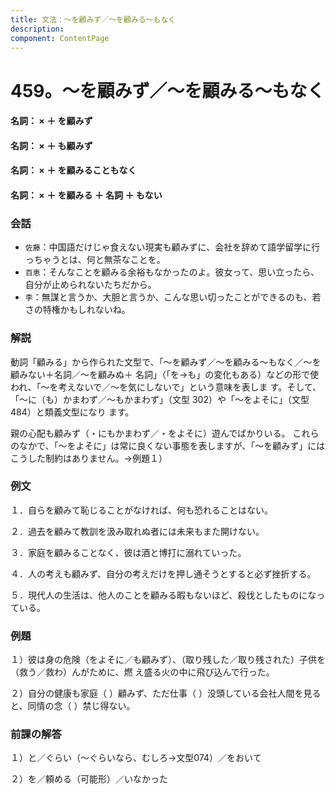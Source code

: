 ```yaml
---
title: 文法：～を顧みず／～を顧みる～もなく
description:
component: ContentPage
---
```



# 459。～を顧みず／～を顧みる～もなく
#### 名詞： × ＋ を顧みず
#### 名詞： × ＋ も顧みず      
#### 名詞： × ＋ を顧みることもなく    
#### 名詞： × ＋ を顧みる ＋ 名詞 ＋ もない
### 会話
- `佐藤`：中国語だけじゃ食えない現実も顧みずに、会社を辞めて語学留学に行っちゃうとは、何と無茶なことを。
- `百恵`：そんなことを顧みる余裕もなかったのよ。彼女って、思い立ったら、自分が止められないたちだから。
- `李`：無謀と言うか、大胆と言うか、こんな思い切ったことができるのも、若さの特権かもしれないね。
### 解説
動詞「顧みる」から作られた文型で、「～を顧みず／～を顧みる～もなく／～を顧みない＋名詞／～を顧みぬ＋ 名詞」（「を→も」の変化もある）などの形で使われ、「～を考えないで／～を気にしないで」という意味を表しま す。そして、「～に（も）かまわず／～もかまわず」（文型 302）や「～をよそに」（文型 484）と類義文型になり ます。

親の心配も顧みず（・にもかまわず／・をよそに）遊んでばかりいる。 これらのなかで、「～をよそに」は常に良くない事態を表しますが、「～を顧みず」にはこうした制約はありません。→例題１）
### 例文
１．自らを顧みて恥じることがなければ、何も恐れることはない。

２．過去を顧みて教訓を汲み取れぬ者には未来もまた開けない。

３．家庭を顧みることなく、彼は酒と博打に溺れていった。

４．人の考えも顧みず、自分の考えだけを押し通そうとすると必ず挫折する。

５．現代人の生活は、他人のことを顧みる暇もないほど、殺伐としたものになっている。
### 例題
１）彼は身の危険（をよそに／も顧みず）、（取り残した／取り残された）子供を（救う／救わ）んがために、燃 え盛る火の中に飛び込んで行った。

２）自分の健康も家庭（ ）顧みず、ただ仕事（ ）没頭している会社人間を見ると、同情の念（ ）禁じ得ない。
### 前課の解答
１）と／ぐらい（～ぐらいなら、むしろ→文型074）／をおいて

２）を／頼める（可能形）／いなかった
